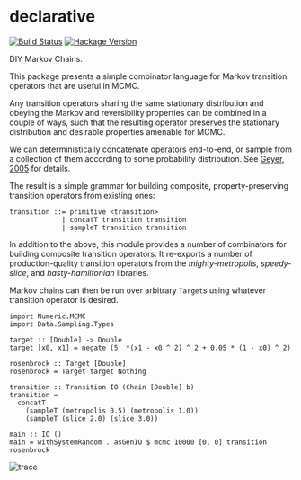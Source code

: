 # declarative

[![Build Status](https://secure.travis-ci.org/jtobin/declarative.png)](http://travis-ci.org/jtobin/declarative)
[![Hackage Version](https://img.shields.io/hackage/v/declarative.svg)](http://hackage.haskell.org/package/declarative)

DIY Markov Chains.

This package presents a simple combinator language for Markov transition
operators that are useful in MCMC.

Any transition operators sharing the same stationary distribution and obeying
the Markov and reversibility properties can be combined in a couple of ways,
such that the resulting operator preserves the stationary distribution and
desirable properties amenable for MCMC.

We can deterministically concatenate operators end-to-end, or sample from
a collection of them according to some probability distribution.  See
[Geyer, 2005](www.stat.umn.edu/geyer/f05/8931/n1998.pdf) for details.

The result is a simple grammar for building composite, property-preserving
transition operators from existing ones:

    transition ::= primitive <transition>
                 | concatT transition transition
                 | sampleT transition transition

In addition to the above, this module provides a number of combinators for
building composite transition operators.  It re-exports a number of
production-quality transition operators from the *mighty-metropolis*,
*speedy-slice*, and *hasty-hamiltonian* libraries.

Markov chains can then be run over arbitrary `Target`s using whatever
transition operator is desired.

    import Numeric.MCMC
    import Data.Sampling.Types

    target :: [Double] -> Double
    target [x0, x1] = negate (5  *(x1 - x0 ^ 2) ^ 2 + 0.05 * (1 - x0) ^ 2)

    rosenbrock :: Target [Double]
    rosenbrock = Target target Nothing

    transition :: Transition IO (Chain [Double] b)
    transition =
      concatT
        (sampleT (metropolis 0.5) (metropolis 1.0))
        (sampleT (slice 2.0) (slice 3.0))

    main :: IO ()
    main = withSystemRandom . asGenIO $ mcmc 10000 [0, 0] transition rosenbrock

![trace](https://dl.dropboxusercontent.com/spa/u0s6617yxinm2ca/b2w56upc.png)
